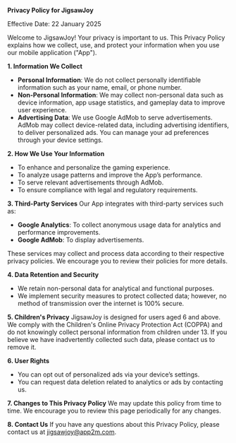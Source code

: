 **Privacy Policy for JigsawJoy**

Effective Date: 22 January 2025

Welcome to JigsawJoy! Your privacy is important to us. This Privacy Policy explains how we collect, use, and protect your information when you use our mobile application ("App").

**1. Information We Collect**
- **Personal Information**: We do not collect personally identifiable information such as your name, email, or phone number.
- **Non-Personal Information**: We may collect non-personal data such as device information, app usage statistics, and gameplay data to improve user experience.
- **Advertising Data**: We use Google AdMob to serve advertisements. AdMob may collect device-related data, including advertising identifiers, to deliver personalized ads. You can manage your ad preferences through your device settings.

**2. How We Use Your Information**
- To enhance and personalize the gaming experience.
- To analyze usage patterns and improve the App’s performance.
- To serve relevant advertisements through AdMob.
- To ensure compliance with legal and regulatory requirements.

**3. Third-Party Services**
Our App integrates with third-party services such as:
- **Google Analytics**: To collect anonymous usage data for analytics and performance improvements.
- **Google AdMob**: To display advertisements.

These services may collect and process data according to their respective privacy policies. We encourage you to review their policies for more details.

**4. Data Retention and Security**
- We retain non-personal data for analytical and functional purposes.
- We implement security measures to protect collected data; however, no method of transmission over the internet is 100% secure.

**5. Children's Privacy**
JigsawJoy is designed for users aged 6 and above. We comply with the Children's Online Privacy Protection Act (COPPA) and do not knowingly collect personal information from children under 13. If you believe we have inadvertently collected such data, please contact us to remove it.

**6. User Rights**
- You can opt out of personalized ads via your device’s settings.
- You can request data deletion related to analytics or ads by contacting us.

**7. Changes to This Privacy Policy**
We may update this policy from time to time. We encourage you to review this page periodically for any changes.

**8. Contact Us**
If you have any questions about this Privacy Policy, please contact us at jigsawjoy@app2m.com.

